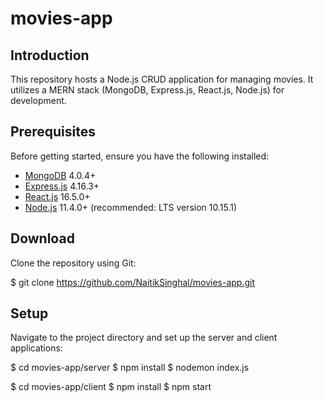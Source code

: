 # movies-app

## Introduction

This repository hosts a Node.js CRUD application for managing movies. It utilizes a MERN stack (MongoDB, Express.js, React.js, Node.js) for development.

## Prerequisites

Before getting started, ensure you have the following installed:

- [MongoDB](https://www.mongodb.com/) 4.0.4+
- [Express.js](https://expressjs.com/) 4.16.3+
- [React.js](https://reactjs.org/) 16.5.0+
- [Node.js](https://nodejs.org/en/) 11.4.0+ (recommended: LTS version 10.15.1)

## Download

Clone the repository using Git:

$ git clone https://github.com/NaitikSinghal/movies-app.git


## Setup

Navigate to the project directory and set up the server and client applications:

$ cd movies-app/server
$ npm install
$ nodemon index.js

$ cd movies-app/client
$ npm install
$ npm start

